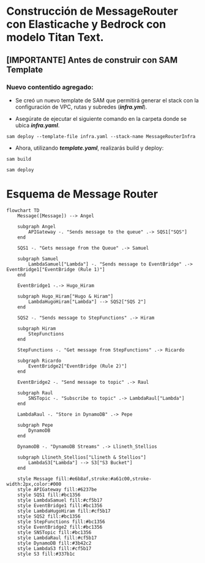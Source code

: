 # Construcción de MessageRouter con Elasticache y Bedrock con modelo Titan Text.

## [IMPORTANTE] Antes de construir con SAM Template

### Nuevo contentido agregado:

- Se creó un nuevo template de SAM que permitirá generar el stack con la configuración de VPC, rutas y subredes (***infra.yml***).

- Asegúrate de ejecutar el siguiente comando en la carpeta donde se ubica ***infra.yaml***. 
```
sam deploy --template-file infra.yaml --stack-name MessageRouterInfra
```
- Ahora, utilizando ***template.yaml***, realizarás build y deploy:
```
sam build
```
```
sam deploy
```
# Esquema de Message Router

``` mermaid
flowchart TD
    Message([Message]) --> Angel
    
    subgraph Angel
        APIGateway -. "Sends message to the queue" .-> SQS1["SQS"]
    end

    SQS1 -. "Gets message from the Queue" .-> Samuel

    subgraph Samuel
        LambdaSamuel["Lambda"] -. "Sends message to EventBridge" .-> EventBridge1["EventBridge (Rule 1)"]
    end

    EventBridge1 -.-> Hugo_Hiram

    subgraph Hugo_Hiram["Hugo & Hiram"]
        LambdaHugoHiram["Lambda"] --> SQS2["SQS 2"]
    end

    SQS2 -. "Sends message to StepFunctions" .-> Hiram

    subgraph Hiram
        StepFunctions 
    end

    StepFunctions -. "Get message from StepFunctions" .-> Ricardo

    subgraph Ricardo
        EventBridge2["EventBridge (Rule 2)"]
    end

    EventBridge2 -. "Send message to topic" .-> Raul

    subgraph Raul
        SNSTopic -. "Subscribe to topic" .-> LambdaRaul["Lambda"]
    end

    LambdaRaul -. "Store in DynamoDB" .-> Pepe

    subgraph Pepe
        DynamoDB
    end

    DynamoDB -. "DynamoDB Streams" .-> Llineth_Stellios

    subgraph Llineth_Stellios["Llineth & Stellios"]
        LambdaS3["Lambda"] --> S3["S3 Bucket"]
    end

    style Message fill:#e6b8af,stroke:#a61c00,stroke-width:2px,color:#000
    style APIGateway fill:#6237be
    style SQS1 fill:#bc1356
    style LambdaSamuel fill:#cf5b17
    style EventBridge1 fill:#bc1356
    style LambdaHugoHiram fill:#cf5b17
    style SQS2 fill:#bc1356
    style StepFunctions fill:#bc1356
    style EventBridge2 fill:#bc1356
    style SNSTopic fill:#bc1356
    style LambdaRaul fill:#cf5b17
    style DynamoDB fill:#3b42c2
    style LambdaS3 fill:#cf5b17
    style S3 fill:#337b1c
```